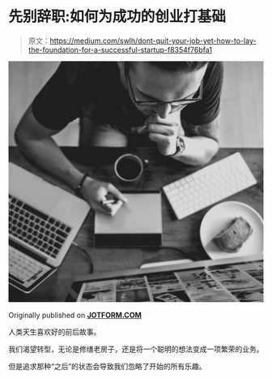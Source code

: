 # 先别辞职:如何为成功的创业打基础

> 原文：<https://medium.com/swlh/dont-quit-your-job-yet-how-to-lay-the-foundation-for-a-successful-startup-f8354f76bfa1>

![](img/e6f61e0d98864958251a09964039e01b.png)

Originally published on [**JOTFORM.COM**](http://jotform.com)

人类天生喜欢好的前后故事。

我们渴望转型，无论是修缮老房子，还是将一个聪明的想法变成一项繁荣的业务。

但是追求那种“之后”的状态会导致我们忽略了开始的所有乐趣。